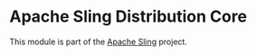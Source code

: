 # Apache Sling Distribution Core

This module is part of the [Apache Sling](https://sling.apache.org) project.
